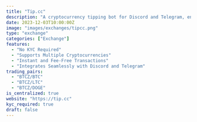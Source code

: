 ```yaml
---
title: "Tip.cc"
description: "A cryptocurrency tipping bot for Discord and Telegram, enabling instant and fee-free transactions. Tip.cc supports BitcoinZ and other cryptocurrencies, fostering community engagement and adoption in social platforms."
date: 2023-12-03T10:00:00Z
image: "images/exchanges/tipcc.png"
type: "exchange"
categories: ["Exchange"]
features:
  - "No KYC Required"
  - "Supports Multiple Cryptocurrencies"
  - "Instant and Fee-Free Transactions"
  - "Integrates Seamlessly with Discord and Telegram"
trading_pairs:
  - "BTCZ/BTC"
  - "BTCZ/LTC"
  - "BTCZ/DOGE"
is_centralized: true
website: "https://tip.cc"
kyc_required: true
draft: false
---
```

